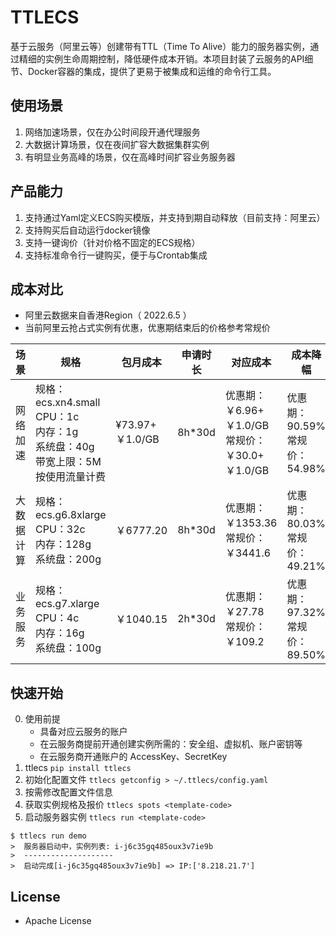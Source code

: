 # TTLECS
基于云服务（阿里云等）创建带有TTL（Time To Alive）能力的服务器实例，通过精细的实例生命周期控制，降低硬件成本开销。本项目封装了云服务的API细节、Docker容器的集成，提供了更易于被集成和运维的命令行工具。

## 使用场景
1. 网络加速场景，仅在办公时间段开通代理服务  
2. 大数据计算场景，仅在夜间扩容大数据集群实例
3. 有明显业务高峰的场景，仅在高峰时间扩容业务服务器

## 产品能力
1. 支持通过Yaml定义ECS购买模版，并支持到期自动释放（目前支持：阿里云）
2. 支持购买后自动运行docker镜像
3. 支持一键询价（针对价格不固定的ECS规格）
4. 支持标准命令行一键购买，便于与Crontab集成

## 成本对比
* 阿里云数据来自香港Region（ 2022.6.5 ）
* 当前阿里云抢占式实例有优惠，优惠期结束后的价格参考常规价

| 场景    | 规格                                                      | 包月成本           | 申请时长   | 对应成本                                    | 成本降幅                        |
|-------|---------------------------------------------------------|----------------|--------|-----------------------------------------|-----------------------------|
| 网络加速  | 规格：ecs.xn4.small<br/>CPU：1c<br/>内存：1g<br/>系统盘：40g<br/>带宽上限：5M<br/>按使用流量计费 | ¥73.97+￥1.0/GB | 8h*30d | 优惠期：￥6.96+￥1.0/GB<br/>常规价：￥30.0+￥1.0/GB | 优惠期：90.59%<br/>常规价：54.98%   |
| 大数据计算 | 规格：ecs.g6.8xlarge<br/>CPU：32c<br/>内存：128g<br/>系统盘：200g  | ￥6777.20       | 8h*30d | 优惠期：￥1353.36<br/>常规价：￥3441.6            | 优惠期：80.03%<br/>常规价：49.21%   |
| 业务服务  | 规格：ecs.g7.xlarge<br/>CPU：4c<br/>内存：16g<br/>系统盘：100g     | ￥1040.15       | 2h*30d | 优惠期：￥27.78<br/>常规价：￥109.2               | 优惠期：97.32%    <br/>常规价：89.50% |


## 快速开始
0. 使用前提
    * 具备对应云服务的账户
    * 在云服务商提前开通创建实例所需的：安全组、虚拟机、账户密钥等
    * 在云服务商开通账户的 AccessKey、SecretKey
1. ttlecs `pip install ttlecs`
2. 初始化配置文件  `ttlecs getconfig > ~/.ttlecs/config.yaml`
3. 按需修改配置文件信息
4. 获取实例规格及报价 `ttlecs spots <template-code>`
5. 启动服务器实例 `ttlecs run <template-code>`
```
$ ttlecs run demo
>  服务器启动中，实例列表: i-j6c35gq485oux3v7ie9b
>  --------------------
>  启动完成[i-j6c35gq485oux3v7ie9b] => IP:['8.218.21.7']
```
## License
* Apache License

